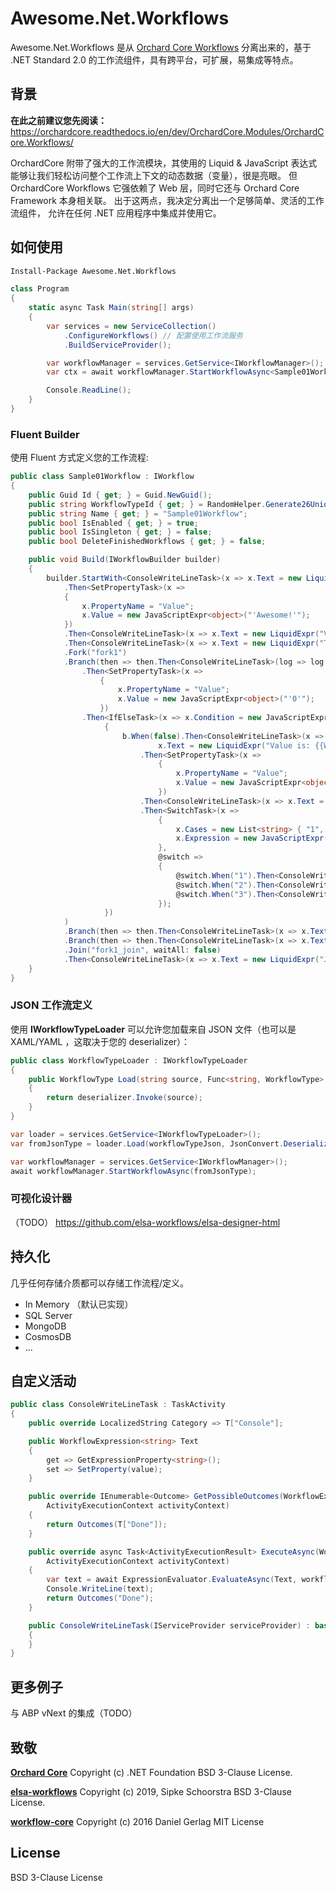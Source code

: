# Awesome.Net.Workflows

Awesome.Net.Workflows 是从 [Orchard Core Workflows](https://orchardcore.readthedocs.io/en/dev/OrchardCore.Modules/OrchardCore.Workflows/) 分离出来的，基于 .NET Standard 2.0 的工作流组件，具有跨平台，可扩展，易集成等特点。

## 背景

**在此之前建议您先阅读：**
https://orchardcore.readthedocs.io/en/dev/OrchardCore.Modules/OrchardCore.Workflows/

OrchardCore 附带了强大的工作流模块，其使用的 Liquid & JavaScript 表达式能够让我们轻松访问整个工作流上下文的动态数据（变量），很是亮眼。
但 OrchardCore Workflows 它强依赖了 Web 层，同时它还与 Orchard Core Framework 本身相关联。
出于这两点，我决定分离出一个足够简单、灵活的工作流组件，
允许在任何 .NET 应用程序中集成并使用它。

## 如何使用

```pm
Install-Package Awesome.Net.Workflows
```

```C#
class Program
{
    static async Task Main(string[] args)
    {
        var services = new ServiceCollection()
            .ConfigureWorkflows() // 配置使用工作流服务
            .BuildServiceProvider();

        var workflowManager = services.GetService<IWorkflowManager>();
        var ctx = await workflowManager.StartWorkflowAsync<Sample01Workflow>();

        Console.ReadLine();
    }
}
```

### Fluent Builder

使用 Fluent 方式定义您的工作流程: 

```C#
public class Sample01Workflow : IWorkflow
{
    public Guid Id { get; } = Guid.NewGuid();
    public string WorkflowTypeId { get; } = RandomHelper.Generate26UniqueId();
    public string Name { get; } = "Sample01Workflow";
    public bool IsEnabled { get; } = true;
    public bool IsSingleton { get; } = false;
    public bool DeleteFinishedWorkflows { get; } = false;

    public void Build(IWorkflowBuilder builder)
    {
        builder.StartWith<ConsoleWriteLineTask>(x => x.Text = new LiquidExpr("StartWith ConsoleWriteLineTask"))
            .Then<SetPropertyTask>(x =>
            {
                x.PropertyName = "Value";
                x.Value = new JavaScriptExpr<object>("'Awesome!'");
            })
            .Then<ConsoleWriteLineTask>(x => x.Text = new LiquidExpr("Value has set: {{Workflow.Properties['Value']}}"))
            .Then<ConsoleWriteLineTask>(x => x.Text = new LiquidExpr("Then Fork"))
            .Fork("fork1")
            .Branch(then => then.Then<ConsoleWriteLineTask>(log => log.Text = new LiquidExpr("Branch branch1"))
                .Then<SetPropertyTask>(x =>
                    {
                        x.PropertyName = "Value";
                        x.Value = new JavaScriptExpr<object>("'0'");
                    })
                .Then<IfElseTask>(x => x.Condition = new JavaScriptExpr<bool>("property('Value')==3"), b =>
                     {
                         b.When(false).Then<ConsoleWriteLineTask>(x =>
                                 x.Text = new LiquidExpr("Value is: {{Workflow.Properties['Value']}}"))
                             .Then<SetPropertyTask>(x =>
                                 {
                                     x.PropertyName = "Value";
                                     x.Value = new JavaScriptExpr<object>("'3'");
                                 })
                             .Then<ConsoleWriteLineTask>(x => x.Text = new LiquidExpr("Value has set: {{Workflow.Properties['Value']}}"))
                             .Then<SwitchTask>(x =>
                                 {
                                     x.Cases = new List<string> { "1", "2", "3" };
                                     x.Expression = new JavaScriptExpr("property('Value')");
                                 },
                                 @switch =>
                                 {
                                     @switch.When("1").Then<ConsoleWriteLineTask>(x => x.Text = new LiquidExpr("@switch case 1"));
                                     @switch.When("2").Then<ConsoleWriteLineTask>(x => x.Text = new LiquidExpr("@switch case 2"));
                                     @switch.When("3").Then<ConsoleWriteLineTask>(x => x.Text = new LiquidExpr("@switch case 3")).Connect("fork1_join");
                                 });
                     })
            )
            .Branch(then => then.Then<ConsoleWriteLineTask>(x => x.Text = new LiquidExpr("Branch branch2")).Connect("fork1_join"))
            .Branch(then => then.Then<ConsoleWriteLineTask>(x => x.Text = new LiquidExpr("Branch branch3")).Connect("fork1_join"))
            .Join("fork1_join", waitAll: false)
            .Then<ConsoleWriteLineTask>(x => x.Text = new LiquidExpr("Joined"));
    }
}
```

### JSON 工作流定义

使用 **IWorkflowTypeLoader** 可以允许您加载来自 JSON 文件（也可以是 XAML/YAML ，这取决于您的 deserializer）：

```C#
public class WorkflowTypeLoader : IWorkflowTypeLoader
{
    public WorkflowType Load(string source, Func<string, WorkflowType> deserializer)
    {
        return deserializer.Invoke(source);
    }
}
```

```C#
var loader = services.GetService<IWorkflowTypeLoader>();
var fromJsonType = loader.Load(workflowTypeJson, JsonConvert.DeserializeObject<WorkflowType>);

var workflowManager = services.GetService<IWorkflowManager>();
await workflowManager.StartWorkflowAsync(fromJsonType);
```

### 可视化设计器

（TODO）
https://github.com/elsa-workflows/elsa-designer-html

## 持久化

几乎任何存储介质都可以存储工作流程/定义。

- In Memory （默认已实现）
- SQL Server
- MongoDB
- CosmosDB
- ...

## 自定义活动

```C#
public class ConsoleWriteLineTask : TaskActivity
{
    public override LocalizedString Category => T["Console"];

    public WorkflowExpression<string> Text
    {
        get => GetExpressionProperty<string>();
        set => SetProperty(value);
    }

    public override IEnumerable<Outcome> GetPossibleOutcomes(WorkflowExecutionContext workflowContext,
        ActivityExecutionContext activityContext)
    {
        return Outcomes(T["Done"]);
    }

    public override async Task<ActivityExecutionResult> ExecuteAsync(WorkflowExecutionContext workflowContext,
        ActivityExecutionContext activityContext)
    {
        var text = await ExpressionEvaluator.EvaluateAsync(Text, workflowContext);
        Console.WriteLine(text);
        return Outcomes("Done");
    }

    public ConsoleWriteLineTask(IServiceProvider serviceProvider) : base(serviceProvider)
    {
    }
}
```

## 更多例子

与 ABP vNext 的集成（TODO）

## 致敬

[**Orchard Core**](https://github.com/OrchardCMS/OrchardCore/)
Copyright (c) .NET Foundation BSD 3-Clause License.

[**elsa-workflows**](https://github.com/elsa-workflows/)
Copyright (c) 2019, Sipke Schoorstra BSD 3-Clause License.

[**workflow-core**](https://github.com/danielgerlag/workflow-core/)
Copyright (c) 2016 Daniel Gerlag MIT License

## License

BSD 3-Clause License
